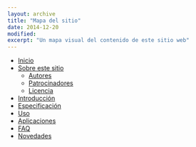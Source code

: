```yaml
---
layout: archive
title: "Mapa del sitio"
date: 2014-12-20
modified: 
excerpt: "Un mapa visual del contenido de este sitio web"
---
```


<div class="sitemap">
  <ul id="primaryNav" class="col6">
    <li id="home"><a href="{{ site.url }}/">Inicio</a></li>
    <li><a href="{{ site.url }}/about/">Sobre este sitio</a>
      <ul>
        <li><a href="{{ site.url }}/autores/">Autores</a></li>
        <li><a href="{{ site.url }}/patrocinadores/">Patrocinadores</a></li>
        <li><a href="{{ site.url }}/licencia/">Licencia</a></li>
      </ul>
    </li>
    <li><a href="{{ site.url }}/introduccion/">Introducción</a></li>
    <li><a href="{{ site.url }}/especificacion/">Especificación</a></li>
    <li><a href="{{ site.url }}/uso/">Uso</a></li>
    <li><a href="{{ site.url }}/aplicaciones/">Aplicaciones</a></li>
    <li><a href="{{ site.url }}/introducción/">FAQ</a></li>
    <li><a href="{{ site.url }}/post/">Novedades</a>
  </ul><!-- /.col5 -->
</div><!-- /.sitemap -->

